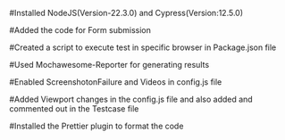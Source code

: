 #Installed NodeJS(Version-22.3.0) and Cypress(Version:12.5.0)

#Added the code for Form submission

#Created a script to execute test in specific browser in Package.json file

#Used Mochawesome-Reporter for generating results 

#Enabled ScreenshotonFailure and Videos in config.js file

#Added Viewport changes in the config.js file and also added and commented out in the Testcase file  

#Installed the Prettier plugin to format the code
